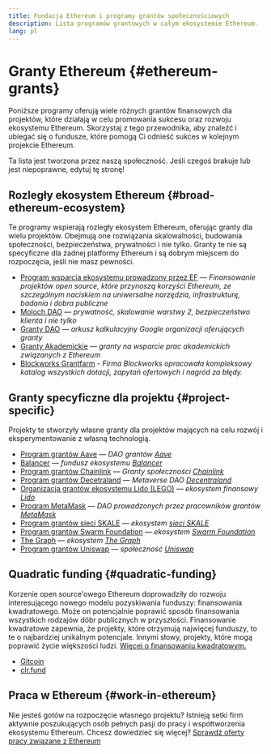 ```yaml
---
title: Fundacja Ethereum i programy grantów społecznościowych
description: Lista programów grantowych w całym ekosystemie Ethereum.
lang: pl
---
```


# Granty Ethereum {#ethereum-grants}

Poniższe programy oferują wiele różnych grantów finansowych dla projektów, które działają w celu promowania sukcesu oraz rozwoju ekosystemu Ethereum. Skorzystaj z tego przewodnika, aby znaleźć i ubiegać się o fundusze, które pomogą Ci odnieść sukces w kolejnym projekcie Ethereum.

Ta lista jest tworzona przez naszą społeczność. Jeśli czegoś brakuje lub jest niepoprawne, edytuj tę stronę!

## Rozległy ekosystem Ethereum {#broad-ethereum-ecosystem}

Te programy wspierają rozległy ekosystem Ethereum, oferując granty dla wielu projektów. Obejmują one rozwiązania skalowalności, budowania społeczności, bezpieczeństwa, prywatności i nie tylko. Granty te nie są specyficzne dla żadnej platformy Ethereum i są dobrym miejscem do rozpoczęcia, jeśli nie masz pewności.

- [Program wsparcia ekosystemu prowadzony przez EF](https://esp.ethereum.foundation) — _Finansowanie projektów open source, które przynoszą korzyści Ethereum, ze szczególnym naciskiem na uniwersalne narzędzia, infrastrukturę, badania i dobra publiczne_
- [Moloch DAO](https://www.molochdao.com/) — _prywatność, skalowanie warstwy 2, bezpieczeństwo klienta i nie tylko_
- [Granty DAO](https://docs.google.com/spreadsheets/d/1XHc-p_MHNRdjacc8uOEjtPoWL86olP4GyxAJOFO0zxY/edit#gid=0) — _arkusz kalkulacyjny Google organizacji oferujących granty_
- [Granty Akademickie](https://esp.ethereum.foundation/academic-grants) — _granty na wsparcie prac akademickich związanych z Ethereum_
- [Blockworks Grantfarm](https://blockworks.co/grants/programs) - _Firma Blockworks opracowała kompleksowy katalog wszystkich dotacji, zapytań ofertowych i nagród za błędy._

## Granty specyficzne dla projektu {#project-specific}

Projekty te stworzyły własne granty dla projektów mających na celu rozwój i eksperymentowanie z własną technologią.

- [Program grantów Aave](https://aavegrants.org/) — _DAO grantów [Aave](https://aave.com/)_
- [Balancer](https://grants.balancer.community/) — _fundusz ekosystemu [Balancer](https://balancer.fi/)_
- [Program grantów Chainlink](https://chain.link/community/grants) — _Granty społeczności [Chainlink](https://chain.link/)_
- [Program grantów Decetraland](https://governance.decentraland.org/grants/) — _Metaverse DAO [Decentraland](https://decentraland.org/)_
- [Organizacja grantów ekosystemu Lido (LEGO)](https://lido.fi/lego) — _ekosystem finansowy [Lido](https://lido.fi/)_
- [Program MetaMask](https://metamaskgrants.org/) — _DAO prowadzonych przez pracowników grantów [MetaMask](https://metamask.io/)_
- [Program grantów sieci SKALE](https://skale.space/developers#grants) — _ekosystem [sieci SKALE](https://skale.space/)_
- [Program grantów Swarm Foundation](https://my.ethswarm.org) — _ekosystem [Swarm Foundation](https://www.ethswarm.org/)_
- [The Graph](https://thegraph.com/ecosystem/grants/) — _ekosystem [The Graph](https://thegraph.com/)_
- [Program grantów Uniswap](https://www.uniswapfoundation.org/approach) — _społeczność [Uniswap](https://uniswap.org/)_

## Quadratic funding {#quadratic-funding}

Korzenie open source'owego Ethereum doprowadziły do rozwoju interesującego nowego modelu pozyskiwania funduszy: finansowania kwadratowego. Może on potencjalnie poprawić sposób finansowania wszystkich rodzajów dóbr publicznych w przyszłości. Finansowanie kwadratowe zapewnia, że projekty, które otrzymują najwięcej funduszy, to te o najbardziej unikalnym potencjale. Innymi słowy, projekty, które mogą poprawić życie większości ludzi. [Więcej o finansowaniu kwadratowym.](/defi/#quadratic-funding)

- [Gitcoin](https://gitcoin.co/grants)
- [clr.fund](https://clr.fund/)

## Praca w Ethereum {#work-in-ethereum}

Nie jesteś gotów na rozpoczęcie własnego projektu? Istnieją setki firm aktywnie poszukujących osób pełnych pasji do pracy i współtworzenia ekosystemu Ethereum. Chcesz dowiedzieć się więcej? [Sprawdź oferty pracy związane z Ethereum](/community/get-involved/#ethereum-jobs)
